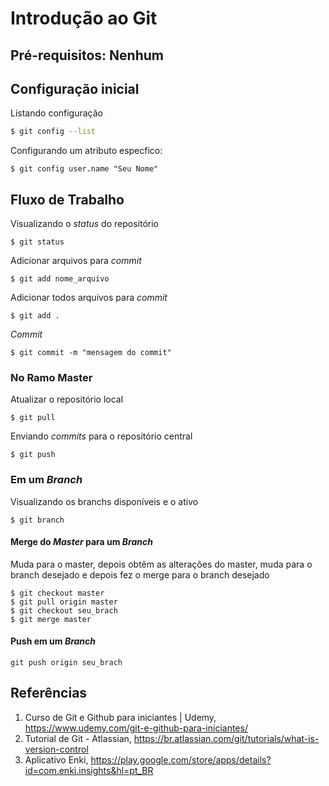 # Introdução ao Git

## Pré-requisitos: Nenhum

## Configuração inicial 

Listando configuração 
```bash 
$ git config --list
``` 

Configurando um atributo especfico: 
```
$ git config user.name "Seu Nome" 
```

## Fluxo de Trabalho

Visualizando o _status_ do repositório 
```
$ git status  
``` 

Adicionar arquivos para _commit_ 
```
$ git add nome_arquivo 
``` 

Adicionar todos arquivos para _commit_
```
$ git add . 
``` 

_Commit_ 
```
$ git commit -m "mensagem do commit"  
``` 


### No Ramo Master 

Atualizar o repositório local 
```
$ git pull
``` 

Enviando _commits_ para o repositório central 
```
$ git push   
``` 

### Em um _Branch_ 
Visualizando os branchs disponíveis e o ativo 
```
$ git branch  
``` 


#### Merge do _Master_ para um _Branch_

Muda para o master, depois obtêm as alterações do master,  muda para o branch desejado  e depois fez o merge para o branch desejado 

``` 
$ git checkout master
$ git pull origin master
$ git checkout seu_brach 
$ git merge master
```

#### Push em um _Branch_ 
```
git push origin seu_brach  
``` 

## Referências 

1. Curso de Git e Github para iniciantes | Udemy, https://www.udemy.com/git-e-github-para-iniciantes/ 
1. Tutorial de Git - Atlassian,  https://br.atlassian.com/git/tutorials/what-is-version-control
1. Aplicativo Enki, https://play.google.com/store/apps/details?id=com.enki.insights&hl=pt_BR 
